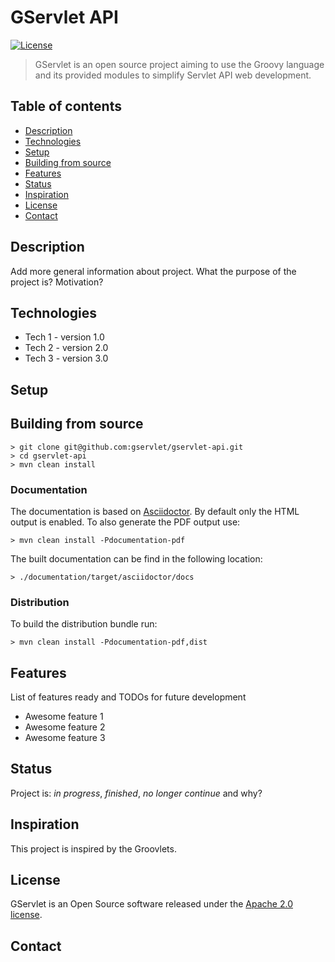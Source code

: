 # GServlet API

[![License](http://img.shields.io/:license-apache-blue.svg)](http://www.apache.org/licenses/LICENSE-2.0.html)


> GServlet is an open source project aiming to use the Groovy language and its provided modules to simplify Servlet API web development.

## Table of contents
* [Description](#description)
* [Technologies](#technologies)
* [Setup](#setup)
* [Building from source](#building-from-source)
* [Features](#features)
* [Status](#status)
* [Inspiration](#inspiration)
* [License](#license)
* [Contact](#contact)

## Description
Add more general information about project. What the purpose of the project is? Motivation?

## Technologies
* Tech 1 - version 1.0
* Tech 2 - version 2.0
* Tech 3 - version 3.0

## Setup

## Building from source

    > git clone git@github.com:gservlet/gservlet-api.git
    > cd gservlet-api
    > mvn clean install

### Documentation
The documentation is based on [Asciidoctor](http://asciidoctor.org/). By default only the HTML
output is enabled. To also generate the PDF output use:

    > mvn clean install -Pdocumentation-pdf

The built documentation can be find in the following location:
  
    > ./documentation/target/asciidoctor/docs

### Distribution

To build the distribution bundle run:

    > mvn clean install -Pdocumentation-pdf,dist


## Features
List of features ready and TODOs for future development
* Awesome feature 1
* Awesome feature 2
* Awesome feature 3

## Status
Project is: _in progress_, _finished_, _no longer continue_ and why?

## Inspiration
This project is inspired by the Groovlets.

## License
GServlet is an Open Source software released under the [Apache 2.0 license](http://www.apache.org/licenses/LICENSE-2.0.html).

## Contact

